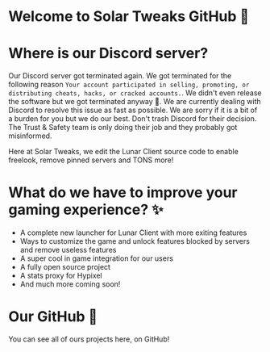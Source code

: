 # Welcome to Solar Tweaks GitHub 👋

<!-- ![Discord](https://img.shields.io/discord/930481786797064242?color=404eed&logo=discord&logoColor=%23fff&style=for-the-badge) -->

# Where is our Discord server?

Our Discord server got terminated again. We got terminated for the following reason `Your account participated in selling, promoting, or distributing cheats, hacks, or cracked accounts.`. We didn't even release the software but we got terminated anyway 🤷. We are currently dealing with Discord to resolve this issue as fast as possible. We are sorry if it is a bit of a burden for you but we do our best. Don't trash Discord for their decision. The Trust & Safety team is only doing their job and they probably got misinformed.

Here at Solar Tweaks, we edit the Lunar Client source code to enable freelook, remove pinned servers and TONS more!

# What do we have to improve your gaming experience? ✨
  * A complete new launcher for Lunar Client with more exiting features
  * Ways to customize the game and unlock features blocked by servers and remove useless features
  * A super cool in game integration for our users
  * A fully open source project
  * A stats proxy for Hypixel
  * And much more coming soon!

# Our GitHub 🦑
You can see all of ours projects here, on GitHub!
